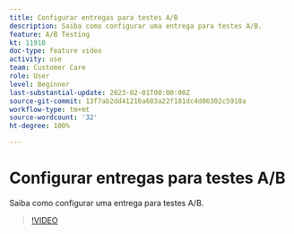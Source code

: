 ```yaml
---
title: Configurar entregas para testes A/B
description: Saiba como configurar uma entrega para testes A/B.
feature: A/B Testing
kt: 11910
doc-type: feature video
activity: use
team: Customer Care
role: User
level: Beginner
last-substantial-update: 2023-02-01T00:00:00Z
source-git-commit: 13f7ab2dd41216a603a22f181dc4d06302c5918a
workflow-type: tm+mt
source-wordcount: '32'
ht-degree: 100%

---
```



# Configurar entregas para testes A/B

Saiba como configurar uma entrega para testes A/B.

>[!VIDEO](https://video.tv.adobe.com/v/3415929?quality=12&learn=on)
